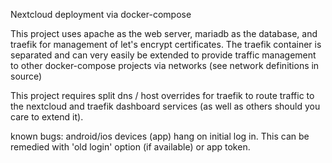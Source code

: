 Nextcloud deployment via docker-compose

This project uses apache as the web server, mariadb as the database, and traefik for management of let's encrypt certificates. 
The traefik container is separated and can very easily be extended to provide traffic management to other docker-compose projects via networks (see network definitions in source)

This project requires split dns / host overrides for traefik to route traffic to the nextcloud and traefik dashboard services (as well as others should you care to extend it). 


known bugs: android/ios devices (app) hang on initial log in. This can be remedied with 'old login' option (if available) or app token.   